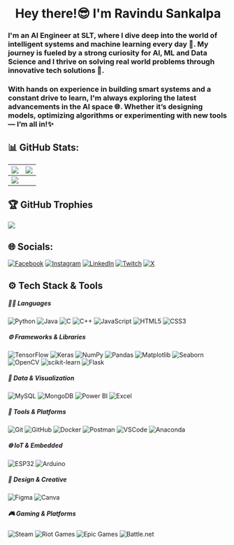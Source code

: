 <h1 align="center">Hey there!😎 I'm Ravindu Sankalpa</h1>
<h3>I'm an AI Engineer at SLT, where I dive deep into the world of intelligent systems and machine learning every day 🤖. My journey is fueled by a strong curiosity for AI, ML and Data Science and I thrive on solving real world problems through innovative tech solutions 🚀.</h3>

<h3>With hands on experience in building smart systems and a constant drive to learn, I'm always exploring the latest advancements in the AI space 🌐. Whether it’s designing models, optimizing algorithms or experimenting with new tools — I’m all in!✨</h3>


## 📊 GitHub Stats:
| ![](https://github-readme-stats.vercel.app/api?username=K-B-R-S-W&theme=radical&hide_border=false&include_all_commits=true&count_private=true) | ![](https://github-readme-streak-stats.herokuapp.com/?user=K-B-R-S-W&theme=radical&hide_border=false) |
| --- | --- |
| ![](https://github-readme-stats.vercel.app/api/top-langs/?username=K-B-R-S-W&theme=radical) | |


## 🏆 GitHub Trophies
![](https://github-profile-trophy.vercel.app/?username=K-B-R-S-W&theme=radical&no-frame=false&no-bg=false&margin-w=4)


## 🌐 Socials:
[![Facebook](https://img.shields.io/badge/Facebook-%231877F2.svg?logo=Facebook&logoColor=white)](https://www.facebook.com/profile.php?id=100009831995174)
[![Instagram](https://img.shields.io/badge/Instagram-%23E4405F.svg?logo=Instagram&logoColor=white)](https://www.instagram.com/_.ravi.yaa.x._/)
[![LinkedIn](https://img.shields.io/badge/LinkedIn-%230077B5.svg?logo=linkedin&logoColor=white)](https://www.linkedin.com/in/ravindusankalpa/)
[![Twitch](https://img.shields.io/badge/Twitch-%239146FF.svg?logo=Twitch&logoColor=white)](https://www.twitch.tv/deathsec_sl_)
[![X](https://img.shields.io/badge/X-black.svg?logo=X&logoColor=white)](https://x.com/Ravindumadara56)
  

## ⚙️ Tech Stack & Tools

##### 👨‍💻 Languages
![Python](https://img.shields.io/badge/Python-3670A0?style=for-the-badge&logo=python&logoColor=ffdd54)
![Java](https://img.shields.io/badge/Java-ED8B00?style=for-the-badge&logo=java&logoColor=white)
![C](https://img.shields.io/badge/C-00599C?style=for-the-badge&logo=c&logoColor=white)
![C++](https://img.shields.io/badge/C++-00599C?style=for-the-badge&logo=c%2B%2B&logoColor=white)
![JavaScript](https://img.shields.io/badge/JavaScript-F7DF1E?style=for-the-badge&logo=javascript&logoColor=black)
![HTML5](https://img.shields.io/badge/HTML5-E34F26?style=for-the-badge&logo=html5&logoColor=white)
![CSS3](https://img.shields.io/badge/CSS3-1572B6?style=for-the-badge&logo=css3&logoColor=white)

##### ⚙️ Frameworks & Libraries
![TensorFlow](https://img.shields.io/badge/TensorFlow-FF6F00?style=for-the-badge&logo=tensorflow&logoColor=white)
![Keras](https://img.shields.io/badge/Keras-D00000?style=for-the-badge&logo=keras&logoColor=white)
![NumPy](https://img.shields.io/badge/NumPy-013243?style=for-the-badge&logo=numpy&logoColor=white)
![Pandas](https://img.shields.io/badge/Pandas-150458?style=for-the-badge&logo=pandas&logoColor=white)
![Matplotlib](https://img.shields.io/badge/Matplotlib-ffffff?style=for-the-badge&logo=matplotlib&logoColor=black)
![Seaborn](https://img.shields.io/badge/Seaborn-00CED1?style=for-the-badge&logo=python&logoColor=white)
![OpenCV](https://img.shields.io/badge/OpenCV-5C3EE8?style=for-the-badge&logo=opencv&logoColor=white)
![scikit-learn](https://img.shields.io/badge/Scikit--Learn-F7931E?style=for-the-badge&logo=scikit-learn&logoColor=white)
![Flask](https://img.shields.io/badge/Flask-000000?style=for-the-badge&logo=flask&logoColor=white)

##### 🧠 Data & Visualization
![MySQL](https://img.shields.io/badge/MySQL-4479A1?style=for-the-badge&logo=mysql&logoColor=white)
![MongoDB](https://img.shields.io/badge/MongoDB-47A248?style=for-the-badge&logo=mongodb&logoColor=white)
![Power BI](https://img.shields.io/badge/PowerBI-F2C811?style=for-the-badge&logo=powerbi&logoColor=black)
![Excel](https://img.shields.io/badge/Microsoft_Excel-217346?style=for-the-badge&logo=microsoft-excel&logoColor=white)

##### 🔧 Tools & Platforms
![Git](https://img.shields.io/badge/Git-F05032?style=for-the-badge&logo=git&logoColor=white)
![GitHub](https://img.shields.io/badge/GitHub-181717?style=for-the-badge&logo=github&logoColor=white)
![Docker](https://img.shields.io/badge/Docker-2496ED?style=for-the-badge&logo=docker&logoColor=white)
![Postman](https://img.shields.io/badge/Postman-FF6C37?style=for-the-badge&logo=postman&logoColor=white)
![VSCode](https://img.shields.io/badge/VSCode-007ACC?style=for-the-badge&logo=visual-studio-code&logoColor=white)
![Anaconda](https://img.shields.io/badge/Anaconda-44A833?style=for-the-badge&logo=anaconda&logoColor=white)

##### 🌐 IoT & Embedded
![ESP32](https://img.shields.io/badge/ESP32-FF5722?style=for-the-badge&logo=esphome&logoColor=white)
![Arduino](https://img.shields.io/badge/Arduino-00979D?style=for-the-badge&logo=arduino&logoColor=white)

##### 🎨 Design & Creative
![Figma](https://img.shields.io/badge/Figma-F24E1E?style=for-the-badge&logo=figma&logoColor=white)
![Canva](https://img.shields.io/badge/Canva-00C4CC?style=for-the-badge&logo=Canva&logoColor=white)

##### 🎮 Gaming & Platforms
![Steam](https://img.shields.io/badge/Steam-000000?style=for-the-badge&logo=steam&logoColor=white)
![Riot Games](https://img.shields.io/badge/Riot_Games-D32936?style=for-the-badge&logo=riot-games&logoColor=white)
![Epic Games](https://img.shields.io/badge/Epic_Games-313131?style=for-the-badge&logo=epic-games&logoColor=white)
![Battle.net](https://img.shields.io/badge/Battle.net-000000?style=for-the-badge&logo=battle.net&logoColor=white)
